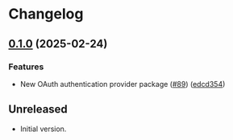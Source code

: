 # Changelog

## [0.1.0](https://github.com/microsoft/kiota-dart/compare/microsoft_kiota_oauth-v0.0.1...microsoft_kiota_oauth-v0.1.0) (2025-02-24)


### Features

* New OAuth authentication provider package ([#89](https://github.com/microsoft/kiota-dart/issues/89)) ([edcd354](https://github.com/microsoft/kiota-dart/commit/edcd3548bed51b957b679330c9088efefc82f549))

## Unreleased

- Initial version.
